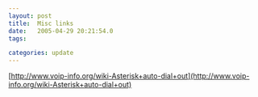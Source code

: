```yaml
---
layout: post
title:  Misc links
date:   2005-04-29 20:21:54.0
tags:

categories: update
---
```


[http://www.voip-info.org/wiki-Asterisk+auto-dial+out](http://www.voip-info.org/wiki-Asterisk+auto-dial+out)
